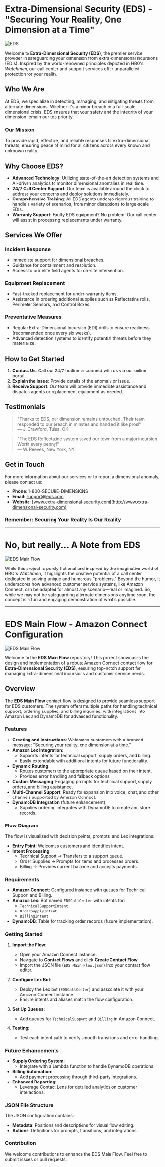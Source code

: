 
# Extra-Dimensional Security (EDS) - "Securing Your Reality, One Dimension at a Time"

![EDS](/assets/EDS-0.png)


Welcome to **Extra-Dimensional Security (EDS)**, the premier service provider in safeguarding your dimension from extra-dimensional incursions (EDIs). Inspired by the world-renowned principles depicted in HBO's *Watchmen*, our call center and support services offer unparalleled protection for your reality.

## Who We Are

At EDS, we specialize in detecting, managing, and mitigating threats from alternate dimensions. Whether it's a minor breach or a full-scale dimensional crisis, EDS ensures that your safety and the integrity of your dimension remain our top priority.

### Our Mission
To provide rapid, effective, and reliable responses to extra-dimensional threats, ensuring peace of mind for all citizens across every known and unknown reality.

## Why Choose EDS?

- **Advanced Technology**: Utilizing state-of-the-art detection systems and AI-driven analytics to monitor dimensional anomalies in real time.
- **24/7 Call Center Support**: Our team is available around the clock to address your concerns and deploy solutions immediately.
- **Comprehensive Training**: All EDS agents undergo rigorous training to handle a variety of scenarios, from minor disruptions to large-scale EDIs.
- **Warranty Support**: Faulty EDS equipment? No problem! Our call center will assist in processing replacements under warranty.

## Services We Offer

### Incident Response
- Immediate support for dimensional breaches.
- Guidance for containment and resolution.
- Access to our elite field agents for on-site intervention.

### Equipment Replacement
- Fast-tracked replacement for under-warranty items.
- Assistance in ordering additional supplies such as Reflectatine rolls, Perimeter Sensors, and Control Boxes.

### Preventative Measures
- Regular Extra-Dimensional Incursion (EDI) drills to ensure readiness (recommended once every six weeks).
- Advanced detection systems to identify potential threats before they materialize.

## How to Get Started

1. **Contact Us**: Call our 24/7 hotline or connect with us via our online portal.
2. **Explain the Issue**: Provide details of the anomaly or issue.
3. **Receive Support**: Our team will provide immediate assistance and dispatch agents or replacement equipment as needed.

## Testimonials

> "Thanks to EDS, our dimension remains untouched. Their team responded to our breach in minutes and handled it like pros!"  
— J. Crawford, Tulsa, OK

> "The EDS Reflectatine system saved our town from a major incursion. Worth every penny!"  
— W. Reeves, New York, NY

## Get in Touch

For more information about our services or to report a dimensional anomaly, please contact us:

- **Phone**: 1-800-SECURE-DIMENSIONS
- **Email**: support@eds.com
- **Website**: [www.extra-dimensional-security.com](http://www.extra-dimensional-security.com)

### Remember: Securing Your Reality Is Our Reality

---
# No, but really... A Note from EDS

![EDS Main Flow](/assets/wade.png)

While this project is purely fictional and inspired by the imaginative world of HBO's *Watchmen*, it highlights the creative potential of a call center dedicated to solving unique and humorous "problems." Beyond the humor, it underscores how advanced customer service systems, like Amazon Connect, can be adapted for almost any scenario—real or imagined. So, while we may not be safeguarding alternate dimensions anytime soon, the concept is a fun and engaging demonstration of what’s possible.


---

# EDS Main Flow - Amazon Connect Configuration

![EDS Main Flow](/assets/EDS%20Main%20Flow.png)

Welcome to the **EDS Main Flow** repository! This project showcases the design and implementation of a robust Amazon Connect contact flow for **Extra-Dimensional Security (EDS)**, ensuring top-notch support for managing extra-dimensional incursions and customer service needs.

## Overview

The **EDS Main Flow** contact flow is designed to provide seamless support for EDS customers. The system offers multiple paths for handling technical support, ordering supplies, and billing inquiries, with integrations into Amazon Lex and DynamoDB for advanced functionality.

### Features

- **Greeting and Instructions**: Welcomes customers with a branded message: "Securing your reality, one dimension at a time."
- **Amazon Lex Integration**:
  - Supports intents for technical support, supply orders, and billing.
  - Easily extendable with additional intents for future functionality.
- **Dynamic Routing**:
  - Routes customers to the appropriate queue based on their intent.
  - Provides error handling and fallback options.
- **Custom Messaging**: Engaging prompts for technical support, supply orders, and billing assistance.
- **Multi-Channel Support**: Ready for expansion into voice, chat, and other channels supported by Amazon Connect.
- **DynamoDB Integration** (future enhancement):
  - Supplies ordering integrates with DynamoDB to create and store records.

### Flow Diagram

The flow is visualized with decision points, prompts, and Lex integrations:
- **Entry Point**: Welcomes customers and identifies intent.
- **Intent Processing**:
  - Technical Support → Transfers to a support queue.
  - Order Supplies → Prompts for items and processes orders.
  - Billing → Provides current balance and accepts payments.

### Requirements

- **Amazon Connect**: Configured instance with queues for Technical Support and Billing.
- **Amazon Lex**: Bot named `EDSCallCenter` with intents for:
  - `TechnicalSupportIntent`
  - `OrderSupplyIntent`
  - `BillingIntent`
- **DynamoDB**: Table for tracking order records (future implementation).

### Getting Started

1. **Import the Flow**:
   - Open your Amazon Connect instance.
   - Navigate to **Contact Flows** and click **Create Contact Flow**.
   - Import the JSON file (`EDS Main Flow.json`) into your contact flow editor.

2. **Configure Lex Bot**:
   - Deploy the Lex bot (`EDSCallCenter`) and associate it with your Amazon Connect instance.
   - Ensure intents and aliases match the flow configuration.

3. **Set Up Queues**:
   - Add queues for `TechnicalSupport` and `Billing` in Amazon Connect.

4. **Testing**:
   - Test each intent path to verify smooth transitions and error handling.

### Future Enhancements

- **Supply Ordering System**:
  - Integrate with a Lambda function to handle DynamoDB operations.
- **Billing Automation**:
  - Add payment processing through third-party integrations.
- **Enhanced Reporting**:
  - Leverage Contact Lens for detailed analytics on customer interactions.

### JSON File Structure

The JSON configuration contains:
- **Metadata**: Positions and descriptions for visual flow editing.
- **Actions**: Definitions for prompts, transitions, and integrations.

### Contribution

We welcome contributions to enhance the EDS Main Flow. Feel free to submit issues or pull requests.
